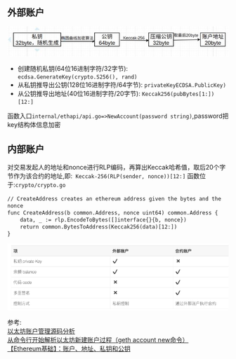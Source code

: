 


## 外部账户

![](../../file/eth_account_gen.jpeg)
* 创建随机私钥(64位16进制字符/32字节): `ecdsa.GenerateKey(crypto.S256(), rand)`
* 从私钥推导出公钥(128位16进制字符/64字节): `privateKeyECDSA.PublicKey)`
* 从公钥推导出地址(40位16进制字符/20字节): `Keccak256(pubBytes[1:])[12:]`

函数入口`internal/ethapi/api.go=>NewAccount(password string)`,password把key结构体信息加密

## 内部账户
对交易发起人的地址和nonce进行RLP编码，再算出Keccak哈希值，取后20个字节作为该合约的地址,即:`
Keccak-256(RLP(sender, nonce))[12:]`
函数位于:`crypto/crypto.go`
```
// CreateAddress creates an ethereum address given the bytes and the nonce
func CreateAddress(b common.Address, nonce uint64) common.Address {
	data, _ := rlp.EncodeToBytes([]interface{}{b, nonce})
	return common.BytesToAddress(Keccak256(data)[12:])
}
```

![account_diff](../../file/account_diff.png)


参考:   
[以太坊账户管理源码分析](https://blog.csdn.net/TurkeyCock/article/details/80429377)    
[从命令行开始解析以太坊新建账户过程（geth account new命令）](https://blog.csdn.net/jiang_xinxing/article/details/80289694)  
[【Ethereum基础】：账户、地址、私钥和公钥](http://blog.luoyuanhang.com/2018/04/17/eth-basis-accounts-address-pubkey-prikey/)